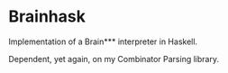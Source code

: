 # Brainhask
Implementation of a Brain*** interpreter in Haskell.

Dependent, yet again, on my Combinator Parsing library.
